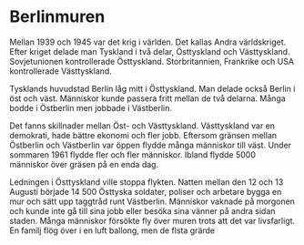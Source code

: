 # Berlinmuren

Mellan 1939 och 1945 var det krig i världen. Det kallas Andra världskriget. Efter kriget delade man Tyskland i två delar, Östtyskland och Västtyskland. Sovjetunionen kontrollerade  Östtyskland. Storbritannien, Frankrike och USA kontrollerade Västtyskland.

Tysklands huvudstad Berlin låg mitt i Östtyskland. Man delade också Berlin i öst och väst. Människor kunde passera fritt mellan de två delarna. Många bodde i Östberlin men jobbade i Västberlin.

Det fanns skillnader mellan Öst- och Västtyskland. Västtyskland var en demokrati, hade bättre ekonomi och fler jobb. Eftersom gränsen mellan Östberlin och Västberlin var öppen flydde många människor till väst. Under sommaren 1961 flydde fler och fler människor. Ibland flydde 5000 människor över gräsen på en enda dag.

Ledningen i Östtyskland ville stoppa flykten. Natten mellan den 12 och 13 Augusti började 14 500 Östtyska soldater, poliser och arbetare bygga en mur och sätt upp taggtråd runt Västberlin. Människor vaknade på morgonen och kunde inte gå till sina jobb eller besöka sina vänner på andra sidan staden. Många människor försökte fly över muren trots att det var livsfarligt. En familj flög över i en luft ballong, men de flsta grärde
<!--stackedit_data:
eyJoaXN0b3J5IjpbMTA1NzcxMDEwMSwxMzE1MjUzNjc3XX0=
-->